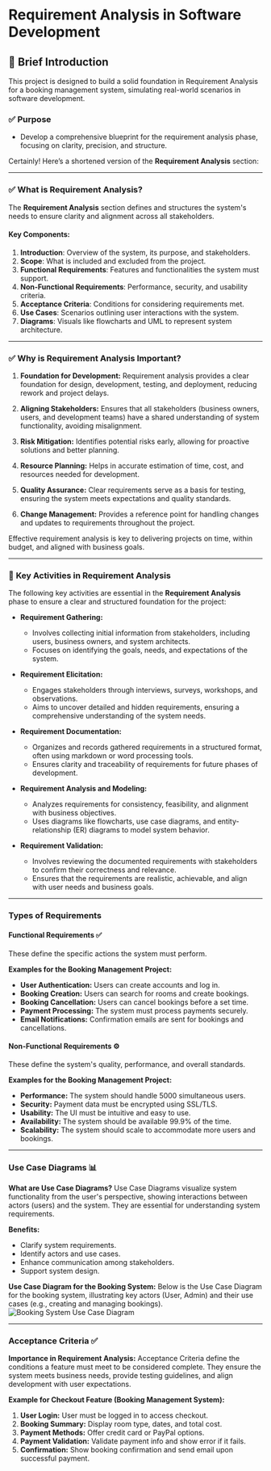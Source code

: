 # Requirement Analysis in Software Development

## 📖 Brief Introduction
This project is designed to build a solid foundation in Requirement Analysis for a booking management system, simulating real-world scenarios in software development. 

### ✅ **Purpose**
- Develop a comprehensive blueprint for the requirement analysis phase, focusing on clarity, precision, and structure.

Certainly! Here’s a shortened version of the **Requirement Analysis** section:

---

### ✅ **What is Requirement Analysis?**

The **Requirement Analysis** section defines and structures the system's needs to ensure clarity and alignment across all stakeholders.

#### **Key Components:**

1. **Introduction**: Overview of the system, its purpose, and stakeholders.
2. **Scope**: What is included and excluded from the project.
3. **Functional Requirements**: Features and functionalities the system must support.
4. **Non-Functional Requirements**: Performance, security, and usability criteria.
5. **Acceptance Criteria**: Conditions for considering requirements met.
6. **Use Cases**: Scenarios outlining user interactions with the system.
7. **Diagrams**: Visuals like flowcharts and UML to represent system architecture.

---

### ✅ **Why is Requirement Analysis Important?**

1. **Foundation for Development:**
   Requirement analysis provides a clear foundation for design, development, testing, and deployment, reducing rework and project delays.

2. **Aligning Stakeholders:**
   Ensures that all stakeholders (business owners, users, and development teams) have a shared understanding of system functionality, avoiding misalignment.

3. **Risk Mitigation:**
   Identifies potential risks early, allowing for proactive solutions and better planning.

4. **Resource Planning:**
   Helps in accurate estimation of time, cost, and resources needed for development.

5. **Quality Assurance:**
   Clear requirements serve as a basis for testing, ensuring the system meets expectations and quality standards.

6. **Change Management:**
   Provides a reference point for handling changes and updates to requirements throughout the project.

Effective requirement analysis is key to delivering projects on time, within budget, and aligned with business goals.

---

### 👥 **Key Activities in Requirement Analysis**

The following key activities are essential in the **Requirement Analysis** phase to ensure a clear and structured foundation for the project:

* **Requirement Gathering:**

  * Involves collecting initial information from stakeholders, including users, business owners, and system architects.
  * Focuses on identifying the goals, needs, and expectations of the system.

* **Requirement Elicitation:**

  * Engages stakeholders through interviews, surveys, workshops, and observations.
  * Aims to uncover detailed and hidden requirements, ensuring a comprehensive understanding of the system needs.

* **Requirement Documentation:**

  * Organizes and records gathered requirements in a structured format, often using markdown or word processing tools.
  * Ensures clarity and traceability of requirements for future phases of development.

* **Requirement Analysis and Modeling:**

  * Analyzes requirements for consistency, feasibility, and alignment with business objectives.
  * Uses diagrams like flowcharts, use case diagrams, and entity-relationship (ER) diagrams to model system behavior.

* **Requirement Validation:**

  * Involves reviewing the documented requirements with stakeholders to confirm their correctness and relevance.
  * Ensures that the requirements are realistic, achievable, and align with user needs and business goals.

---

### **Types of Requirements**

#### **Functional Requirements** ✅

These define the specific actions the system must perform.

**Examples for the Booking Management Project:**

* **User Authentication:** Users can create accounts and log in.
* **Booking Creation:** Users can search for rooms and create bookings.
* **Booking Cancellation:** Users can cancel bookings before a set time.
* **Payment Processing:** The system must process payments securely.
* **Email Notifications:** Confirmation emails are sent for bookings and cancellations.

#### **Non-Functional Requirements** ⚙️

These define the system's quality, performance, and overall standards.

**Examples for the Booking Management Project:**

* **Performance:** The system should handle 5000 simultaneous users.
* **Security:** Payment data must be encrypted using SSL/TLS.
* **Usability:** The UI must be intuitive and easy to use.
* **Availability:** The system should be available 99.9% of the time.
* **Scalability:** The system should scale to accommodate more users and bookings.

---

### **Use Case Diagrams** 📊

**What are Use Case Diagrams?**
Use Case Diagrams visualize system functionality from the user's perspective, showing interactions between actors (users) and the system. They are essential for understanding system requirements.

**Benefits:**

* Clarify system requirements.
* Identify actors and use cases.
* Enhance communication among stakeholders.
* Support system design.

**Use Case Diagram for the Booking System:**
Below is the Use Case Diagram for the booking system, illustrating key actors (User, Admin) and their use cases (e.g., creating and managing bookings).
![Booking System Use Case Diagram](alx-booking-uc.png)


---

### **Acceptance Criteria** ✅

**Importance in Requirement Analysis:**
Acceptance Criteria define the conditions a feature must meet to be considered complete. They ensure the system meets business needs, provide testing guidelines, and align development with user expectations.

**Example for Checkout Feature (Booking Management System):**

1. **User Login:** User must be logged in to access checkout.
2. **Booking Summary:** Display room type, dates, and total cost.
3. **Payment Methods:** Offer credit card or PayPal options.
4. **Payment Validation:** Validate payment info and show error if it fails.
5. **Confirmation:** Show booking confirmation and send email upon successful payment.

